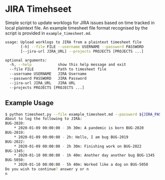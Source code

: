 # JIRA Timehseet

Simple script to update worklogs for JIRA issues based on time tracked in local plaintext file. An example timesheet file format recognised by the script is provided in `example_timesheet.md`.

```bash
usage: Upload worklogs to JIRA from a plaintext timesheet file
       [-h] --file FILE --username USERNAME --password PASSWORD
       [--jira-url JIRA_URL] --projects PROJECTS [PROJECTS ...]

optional arguments:
  -h, --help            show this help message and exit
  --file FILE           Path to timesheet file
  --username USERNAME   JIRA Username
  --password PASSWORD   JIRA Password
  --jira-url JIRA_URL   JIRA URL
  --projects PROJECTS [PROJECTS ...]
```


## Example Usage

```bash
$ python timesheet.py --file example_timesheet.md --password ${JIRA_PASSWORD} --username "${JIRA_USERNAME}" --projects BUG
About to log the following to JIRA:
BUG-2020:
    * 2020-01-09 00:00:00 - 3h 30m: A pandemic is born BUG-2020
BUG-2019:
    * 2020-01-09 00:00:00 - 2h: Hello, I am bug BUG-2019
BUG-2022:
    * 2020-01-09 00:00:00 - 2h 30m: Finishing work on BUG-2022
BUG-1345:
    * 2020-01-10 00:00:00 - 1h 40m: Another day another bug BUG-1345
BUG-5050:
    * 2020-01-10 00:00:00 - 5h 40m: Worked like a dog on BUG-5050
Do you wish to continue? answer y or n
n
```
